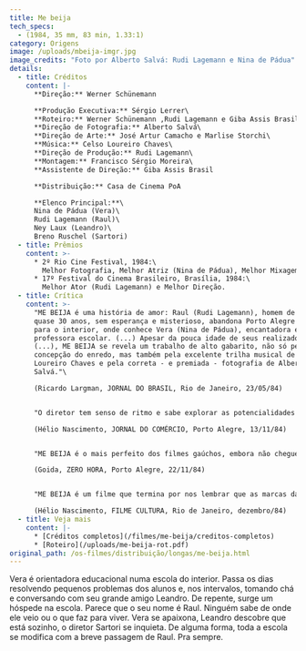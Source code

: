 ```yaml
---
title: Me beija
tech_specs:
  - (1984, 35 mm, 83 min, 1.33:1)
category: Origens
image: /uploads/mbeija-imgr.jpg
image_credits: "Foto por Alberto Salvá: Rudi Lagemann e Nina de Pádua"
details:
  - title: Créditos
    content: |-
      **Direção:** Werner Schünemann

      **Produção Executiva:** Sérgio Lerrer\
      **Roteiro:** Werner Schünemann ,Rudi Lagemann e Giba Assis Brasil\
      **Direção de Fotografia:** Alberto Salvá\
      **Direção de Arte:** José Artur Camacho e Marlise Storchi\
      **Música:** Celso Loureiro Chaves\
      **Direção de Produção:** Rudi Lagemann\
      **Montagem:** Francisco Sérgio Moreira\
      **Assistente de Direção:** Giba Assis Brasil

      **Distribuição:** Casa de Cinema PoA

      **Elenco Principal:**\
      Nina de Pádua (Vera)\
      Rudi Lagemann (Raul)\
      Ney Laux (Leandro)\
      Breno Ruschel (Sartori)
  - title: Prêmios
    content: >-
      * 2º Rio Cine Festival, 1984:\
        Melhor Fotografia, Melhor Atriz (Nina de Pádua), Melhor Mixagem, Ator Revelação (Rudi Lagemann), Menção Honrosa para diretor estreante, Menção Honrosa de proposta de produção.
      * 17º Festival do Cinema Brasileiro, Brasília, 1984:\
        Melhor Ator (Rudi Lagemann) e Melhor Direção.
  - title: Crítica
    content: >-
      "ME BEIJA é uma história de amor: Raul (Rudi Lagemann), homem de seus
      quase 30 anos, sem esperança e misterioso, abandona Porto Alegre e parte
      para o interior, onde conhece Vera (Nina de Pádua), encantadora e meiga
      professora escolar. (...) Apesar da pouca idade de seus realizadores
      (...), ME BEIJA se revela um trabalho de alto gabarito, não só pela
      concepção do enredo, mas também pela excelente trilha musical de Celso
      Loureiro Chaves e pela correta - e premiada - fotografia de Alberto
      Salvá."\

      (Ricardo Largman, JORNAL DO BRASIL, Rio de Janeiro, 23/05/84)


      "O diretor tem senso de ritmo e sabe explorar as potencialidades dramáticas contidas em cada plano. (...) Sem utilizar palavras de ordem, sem recorrer a esquemas superficiais e deixando de lado a retórica que tem feito naufragar no ridículo os panfletários sem substância, Werner Schünemann e seus colaboradores no roteiro (...) souberam criar situações que refletissem toda uma realidade, que se manifesta, assim, através do comportamento dos personagens. (...) ME BEIJA, sendo um filme feito por jovens, aponta para o futuro, enquanto descreve os conflitos que se estabelecem entre seres humanos em situações impróprias para o desenvolvimento da expressão plena."\

      (Hélio Nascimento, JORNAL DO COMÉRCIO, Porto Alegre, 13/11/84)


      "ME BEIJA é o mais perfeito dos filmes gaúchos, embora não chegue ao nível de comunicação de VERDES ANOS. Schünemann propõe um tema mais intimista, um triângulo de amor imperfeito, que transcende a uma simples crônica romântica. No centro de tudo está a personagem Vera (excelente criação de Nina de Pádua), uma figura forte, lutadora, apaixonada e de grande conteúdo interior. (...) Os dois homens que se apaixonam por ela são bem o seu oposto. Leandro (...) não consegue contestar nada porque se sente protegido pela estrutura arbitrária e conservadora do colégio. Raul é um cínico desiludido, de passado nebuloso, desesperançado e destrutivamente contestador. (...) A única que resiste a todos os embates do filme é Vera. é mãe, mulher, amante, sem perder entretanto o sonho e a paixão."\

      (Goida, ZERO HORA, Porto Alegre, 22/11/84)


      "ME BEIJA é um filme que termina por nos lembrar que as marcas da repressão não são apenas as políticas. Existem também as marcas na alma, invisíveis num primeiro olhar, mas que terminam por se constituir na própria capacidade de um indivíduo, oprimido pelo medo, de alcançar o equilíbrio emocional. (...) Cinematograficamente, (o filme apresenta) a correta opção pelo realismo de cena e pela luz que sempre emana de personagens verídicos. Como documento, expressa a dor, a frustração e os sinais de esperança de uma geração que cresceu limitada e que terminou criando o seu espaço."\

      (Hélio Nascimento, FILME CULTURA, Rio de Janeiro, dezembro/84)
  - title: Veja mais
    content: |-
      * [Créditos completos](/filmes/me-beija/creditos-completos)
      * [R﻿oteiro](/uploads/me-beija-rot.pdf)
original_path: /os-filmes/distribuição/longas/me-beija.html
---
```

Vera é orientadora educacional numa escola do interior. Passa os dias resolvendo pequenos problemas dos alunos e, nos intervalos, tomando chá e conversando com seu grande amigo Leandro. De repente, surge um hóspede na escola. Parece que o seu nome é Raul. Ninguém sabe de onde ele veio ou o que faz para viver. Vera se apaixona, Leandro descobre que está sozinho, o diretor Sartori se inquieta. De alguma forma, toda a escola se modifica com a breve passagem de Raul. Pra sempre.